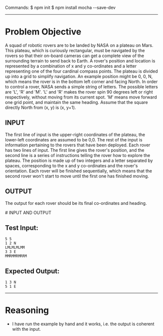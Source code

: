 
Commands:
    $ npm init
    $ npm install mocha --save-dev


---
# Problem Objective

A squad of robotic rovers are to be landed by NASA on a plateau on Mars. 
This plateau, which is curiously rectangular, must be navigated by the rovers so that their on-board cameras can get a complete view of the surrounding terrain to send back to Earth.
A rover's position and location is represented by a combination of x and y co-ordinates and a letter representing one of the four cardinal compass points. The plateau is divided up into a grid to simplify navigation. An example position might be 0, 0, N, which means the rover is in the bottom left corner and facing North.
In order to control a rover, NASA sends a simple string of letters. The possible letters are 'L', 'R' and 'M'. 'L' and 'R' makes the rover spin 90 degrees left or right respectively, without moving from its current spot. 'M' means move forward one grid point, and maintain the same heading.
Assume that the square directly North from (x, y) is (x, y+1).

## INPUT
The first line of input is the upper-right coordinates of the plateau, the lower-left coordinates are assumed to be 0,0.
The rest of the input is information pertaining to the rovers that have been deployed. Each rover has two lines of input. The first line gives the rover's position, and the second line is a series of instructions telling the rover how to explore the plateau.
The position is made up of two integers and a letter separated by spaces, corresponding to the x and y co-ordinates and the rover's orientation.
Each rover will be finished sequentially, which means that the second rover won't start to move until the first one has finished moving.

## OUTPUT
The output for each rover should be its final co-ordinates and heading.


# INPUT AND OUTPUT

## Test Input:
    5 5
    1 2 N
    LMLMLMLMM
    3 3 E
    MMRMMRMRRM

## Expected Output:
    1 3 N
    5 1 E


---

# Reasoning

- I have run the example by hand and it works, i.e. the output is coherent with the input.

